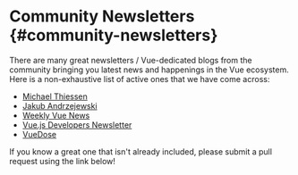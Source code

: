 # Community Newsletters {#community-newsletters}

There are many great newsletters / Vue-dedicated blogs from the community bringing you latest news and happenings in the Vue ecosystem. Here is a non-exhaustive list of active ones that we have come across:

- [Michael Thiessen](https://michaelnthiessen.com/newsletter)
- [Jakub Andrzejewski](https://dev.to/jacobandrewsky)
- [Weekly Vue News](https://weekly-vue.news/)
- [Vue.js Developers Newsletter](https://vuejsdevelopers.com/newsletter/)
- [VueDose](https://vuedose.tips/articles#newsletter)

If you know a great one that isn't already included, please submit a pull request using the link below!
